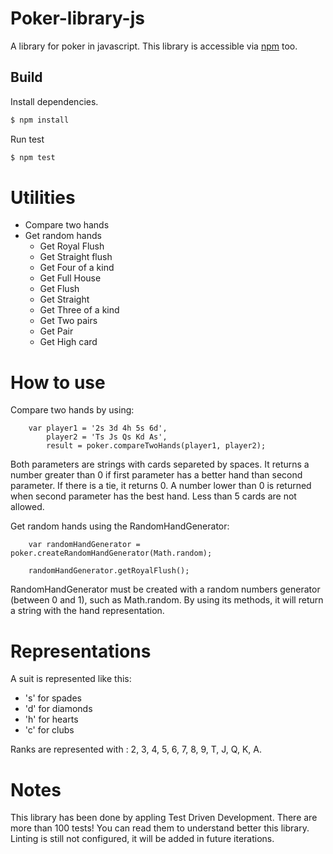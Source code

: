 # Poker-library-js
A library for poker in javascript.
This library is accessible via [npm](https://npmjs.com/package/@educorzo/poker-library) too.

## Build
Install dependencies.
```sh
$ npm install
```

Run test
```sh
$ npm test
```

# Utilities
 - Compare two hands
 - Get random hands
    - Get Royal Flush
    - Get Straight flush
    - Get Four of a kind
    - Get Full House
    - Get Flush
    - Get Straight
    - Get Three of a kind
    - Get Two pairs
    - Get Pair
    - Get High card

# How to use

Compare two hands by using:
```
    var player1 = '2s 3d 4h 5s 6d',
        player2 = 'Ts Js Qs Kd As',
        result = poker.compareTwoHands(player1, player2);
```
Both parameters are strings with cards separeted by spaces.
It returns a number greater than 0 if first parameter has a better hand than second parameter. If there is a tie, it returns 0. A number lower than 0 is returned when second parameter has the best hand.
Less than 5 cards are not allowed.

Get random hands using the RandomHandGenerator:
```
    var randomHandGenerator = poker.createRandomHandGenerator(Math.random);

    randomHandGenerator.getRoyalFlush();
```
RandomHandGenerator must be created with a random numbers generator (between 0 and 1), such as Math.random. By using its methods, it will return a string with the hand representation.

# Representations

A suit is represented like this:
- 's' for spades
- 'd' for diamonds
- 'h' for hearts
- 'c' for clubs

Ranks are represented with : 2, 3, 4, 5, 6, 7, 8, 9, T, J, Q, K, A.

# Notes
This library has been done by appling Test Driven Development.
There are more than 100 tests! You can read them to understand better this library.
Linting is still not configured, it will be added in future iterations.